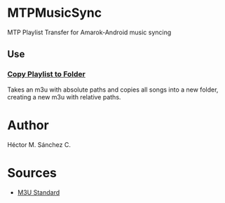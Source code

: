 # MTPMusicSync

MTP Playlist Transfer for Amarok-Android music syncing


## Use

### [Copy Playlist to Folder](./copyPlaylist.py)

Takes an m3u with absolute paths and copies all songs into a new folder, creating a new m3u with relative paths.

# Author

Héctor M. Sánchez C.


# Sources

* [M3U Standard](https://en.wikipedia.org/wiki/M3U)
